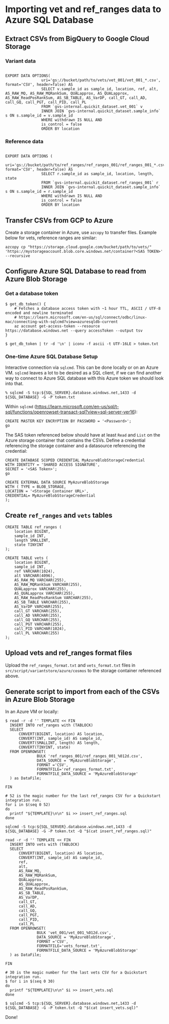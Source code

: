 # Importing vet and ref_ranges data to Azure SQL Database

## Extract CSVs from BigQuery to Google Cloud Storage

### Variant data

```

EXPORT DATA OPTIONS(
                uri='gs://bucket/path/to/vets/vet_001/vet_001_*.csv', format='CSV', header=false) AS
                SELECT v.sample_id as sample_id, location, ref, alt, AS_RAW_MQ, AS_RAW_MQRankSum, QUALapprox, AS_QUALapprox, AS_RAW_ReadPosRankSum, AS_SB_TABLE, AS_VarDP, call_GT, call_AD, call_GQ, call_PGT, call_PID, call_PL
                FROM `gvs-internal.quickit_dataset.vet_001` v
                INNER JOIN `gvs-internal.quickit_dataset.sample_info` s ON s.sample_id = v.sample_id
                WHERE withdrawn IS NULL AND
                is_control = false
                ORDER BY location
```


### Reference data

```

EXPORT DATA OPTIONS (
                uri='gs://bucket/path/to/ref_ranges/ref_ranges_001/ref_ranges_001_*.csv', format='CSV', header=false) AS
                SELECT r.sample_id as sample_id, location, length, state
                FROM `gvs-internal.quickit_dataset.ref_ranges_001` r
                INNER JOIN `gvs-internal.quickit_dataset.sample_info` s ON s.sample_id = r.sample_id
                WHERE withdrawn IS NULL AND
                is_control = false
                ORDER BY location
```


## Transfer CSVs from GCP to Azure

Create a storage container in Azure, use `azcopy` to transfer files. Example below for vets, reference ranges are similar:


```
azcopy cp "https://storage.cloud.google.com/bucket/path/to/vets/" 'https://mystorageaccount.blob.core.windows.net/container?<SAS TOKEN>' --recursive
```

##  Configure Azure SQL Database to read from Azure Blob Storage

### Get a database token

```
$ get_db_token() {
    # Fetches a database access token with ~1 hour TTL, ASCII / UTF-8 encoded and newline terminated
    # https://learn.microsoft.com/en-us/sql/connect/odbc/linux-mac/connecting-with-sqlcmd?view=azuresqldb-current
    az account get-access-token --resource https://database.windows.net --query accessToken --output tsv
}

$ get_db_token | tr -d '\n' | iconv -f ascii -t UTF-16LE > token.txt
```

### One-time Azure SQL Database Setup

Interactive connection via `sqlcmd`. This can be done locally or on an Azure VM. `sqlcmd` leaves a lot to be desired as
a SQL client, if we can find another way to connect to Azure SQL database with this Azure token we should look into that.

```
% sqlcmd -S tcp:${SQL_SERVER}.database.windows.net,1433 -d ${SQL_DATABASE} -G -P token.txt
```

Within `sqlcmd`
(https://learn.microsoft.com/en-us/sql/t-sql/functions/openrowset-transact-sql?view=sql-server-ver16):

```
CREATE MASTER KEY ENCRYPTION BY PASSWORD = '<Password>';
go
```

The SAS token referenced below should have at least `Read` and `List` on the Azure storage container that contains the
CSVs. Define a credential referencing the storage container and a datasource referencing the credential:

```
CREATE DATABASE SCOPED CREDENTIAL MyAzureBlobStorageCredential
WITH IDENTITY = 'SHARED ACCESS SIGNATURE',
SECRET = '<SAS Token>';
go

```

```
CREATE EXTERNAL DATA SOURCE MyAzureBlobStorage
WITH ( TYPE = BLOB_STORAGE,
LOCATION = '<Storage Container URL>',
CREDENTIAL= MyAzureBlobStorageCredential
);
```

## Create `ref_ranges` and `vets` tables

```
CREATE TABLE ref_ranges (
    location BIGINT,
    sample_id INT,
    length SMALLINT,
    state TINYINT
);
```

```
CREATE TABLE vets (
    location BIGINT,
    sample_id INT,
    ref VARCHAR(1024),
    alt VARCHAR(4096),
    AS_RAW_MQ VARCHAR(255),
    AS_RAW_MQRankSum VARCHAR(255),
    QUALapprox VARCHAR(255),
    AS_QUALapprox VARCHAR(255),
    AS_RAW_ReadPosRankSum VARCHAR(255),
    AS_SB_TABLE VARCHAR(255),
    AS_VarDP VARCHAR(255),
    call_GT VARCHAR(255),
    call_AD VARCHAR(255),
    call_GQ VARCHAR(255),
    call_PGT VARCHAR(255),
    call_PID VARCHAR(1024),
    call_PL VARCHAR(255)
);
```

## Upload vets and ref_ranges format files

Upload the `ref_ranges_format.txt` and `vets_format.txt` files in `src/script/variantstore/azure/cosmos` to the storage
container referenced above.

## Generate script to import from each of the CSVs in Azure Blob Storage

In an Azure VM or locally:

```
$ read -r -d '' TEMPLATE << FIN
  INSERT INTO ref_ranges with (TABLOCK)
  SELECT 
      CONVERT(BIGINT, location) AS location,
      CONVERT(INT, sample_id) AS sample_id,
      CONVERT(SMALLINT, length) AS length,
      CONVERT(TINYINT, state)
  FROM OPENROWSET(
              BULK 'ref_ranges_001/ref_ranges_001_%012d.csv',
              DATA_SOURCE = 'MyAzureBlobStorage',
              FORMAT ='CSV',
              FORMATFILE='ref_ranges_format.txt',
              FORMATFILE_DATA_SOURCE = 'MyAzureBlobStorage'
  ) as DataFile;
  
FIN

# 52 is the magic number for the last ref_ranges CSV for a Quickstart integration run.
for i in $(seq 0 52)
do
  printf "${TEMPLATE}\n\n" $i >> insert_ref_ranges.sql
done

sqlcmd -S tcp:${SQL_SERVER}.database.windows.net,1433 -d ${SQL_DATABASE} -G -P token.txt -Q "$(cat insert_ref_ranges.sql)"
```


```
read -r -d '' TEMPLATE << FIN
  INSERT INTO vets with (TABLOCK)
  SELECT 
      CONVERT(BIGINT, location) AS location,
      CONVERT(INT, sample_id) AS sample_id,
      ref,
      alt,
      AS_RAW_MQ,
      AS_RAW_MQRankSum,
      QUALapprox,
      AS_QUALapprox,
      AS_RAW_ReadPosRankSum,
      AS_SB_TABLE,
      AS_VarDP,
      call_GT,
      call_AD,
      call_GQ,
      call_PGT,
      call_PID,
      call_PL
  FROM OPENROWSET(
              BULK 'vet_001/vet_001_%012d.csv',
              DATA_SOURCE = 'MyAzureBlobStorage',
              FORMAT ='CSV',
              FORMATFILE='vets_format.txt',
              FORMATFILE_DATA_SOURCE = 'MyAzureBlobStorage'
  ) as DataFile;

FIN

# 30 is the magic number for the last vets CSV for a Quickstart integration run.
$ for i in $(seq 0 30)
do
  printf "${TEMPLATE}\n\n" $i >> insert_vets.sql
done

$ sqlcmd -S tcp:${SQL_SERVER}.database.windows.net,1433 -d ${SQL_DATABASE} -G -P token.txt -Q "$(cat insert_vets.sql)"

```

Done!
